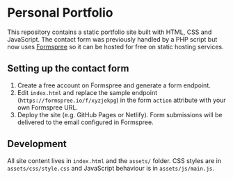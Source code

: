 # Personal Portfolio

This repository contains a static portfolio site built with HTML, CSS and JavaScript. The contact form was previously handled by a PHP script but now uses [Formspree](https://formspree.io/) so it can be hosted for free on static hosting services.

## Setting up the contact form

1. Create a free account on Formspree and generate a form endpoint.
2. Edit `index.html` and replace the sample endpoint (`https://formspree.io/f/xyzjekpg`) in the form `action` attribute with your own Formspree URL.
3. Deploy the site (e.g. GitHub Pages or Netlify). Form submissions will be delivered to the email configured in Formspree.

## Development

All site content lives in `index.html` and the `assets/` folder. CSS styles are in `assets/css/style.css` and JavaScript behaviour is in `assets/js/main.js`.
